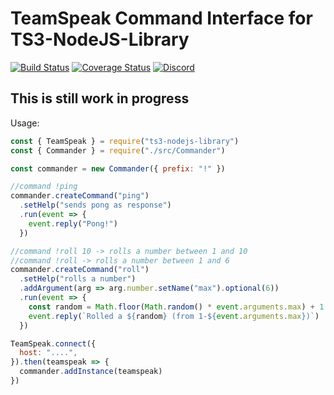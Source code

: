 TeamSpeak Command Interface for TS3-NodeJS-Library
===

[![Build Status](https://github.com/multivit4min/teamspeak-commander/workflows/Node%20CI/badge.svg)](https://travis-ci.com/Multivit4min/teamspeak-commander)
[![Coverage Status](https://coveralls.io/repos/github/Multivit4min/teamspeak-commander/badge.svg?branch=master)](https://coveralls.io/github/Multivit4min/teamspeak-commander?branch=master)
[![Discord](https://img.shields.io/discord/653273459840778270)](https://discord.gg/Z5rdcGu)

## This is still work in progress

Usage:

```javascript
const { TeamSpeak } = require("ts3-nodejs-library")
const { Commander } = require("./src/Commander")

const commander = new Commander({ prefix: "!" })

//command !ping
commander.createCommand("ping")
  .setHelp("sends pong as response")
  .run(event => {
    event.reply("Pong!")
  })

//command !roll 10 -> rolls a number between 1 and 10
//command !roll -> rolls a number between 1 and 6
commander.createCommand("roll")
  .setHelp("rolls a number")
  .addArgument(arg => arg.number.setName("max").optional(6))
  .run(event => {
    const random = Math.floor(Math.random() * event.arguments.max) + 1
    event.reply(`Rolled a ${random} (from 1-${event.arguments.max})`)
  })

TeamSpeak.connect({
  host: "....",
}).then(teamspeak => {
  commander.addInstance(teamspeak)
})
```